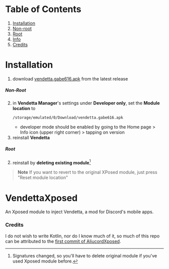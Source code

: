 # Table of Contents
1. [Installation](#installation)
2. [Non-root](#non-root)
3. [Root](#root)
4. [Info](#vendettaxposed)
5. [Credits](#credits)

# Installation

1. download [vendetta.gabe616.apk](https://github.com/Gabe616/VendettaMod-VendettaXposed/releases/download/latest/vendetta.gabe616.apk) from the latest release

##### Non-Root

2. in **Vendetta Manager**'s settings under **Developer only**, set the **Module location** to
   ```
   /storage/emulated/0/Download/vendetta.gabe616.apk
   ```
   - developer mode should be enabled by going to the Home page > Info icon (upper right corner) > tapping on version
3. reinstall **Vendetta**

##### Root

2. reinstall by **deleting existing module**[^1]

> **Note**
> If you want to revert to the original XPosed module, just press "Reset module location"

[^1]:Signatures changed, so you'll have to delete original module if you've used Xposed module before.

# VendettaXposed

An Xposed module to inject Vendetta, a mod for Discord's mobile apps.

### Credits

I do not wish to write Kotlin, nor do I know much of it, so much of this repo can be attributed to the [first commit of AliucordXposed](https://github.com/Aliucord/AliucordXposed/commit/79ad1e224d598643057cd057c83fab851e89ac82).
